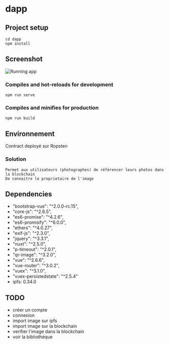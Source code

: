 # dapp

## Project setup
```
cd dapp
npm install
```

## Screenshot

![Running app](http://art-domix.fr/memo/preview.jpg)


### Compiles and hot-reloads for development
```
npm run serve
```

### Compiles and minifies for production
```
npm run build
```
## Environnement
Contract deployé sur Ropsten

### Solution
```
Permet aux utilisateurs (photographes) de référencer leurs photos dans la blockchain
De connaitre le proprietaire de l'image
```

## Dependencies
 - "bootstrap-vue": "^2.0.0-rc.15",
 - "core-js": "^2.6.5",
 - "es6-promise": "^4.2.6",
 - "es6-promisify": "^6.0.0",
 - "ethers": "^4.0.27",
 - "exif-js": "^2.3.0",
 - "jquery": "^3.3.1",
 - "nuxt": "^2.5.0",
 - "p-timeout": "^2.0.1",
 - "qr-image": "^3.2.0",
 - "vue": "^2.6.6",
 - "vue-router": "^3.0.2",
 - "vuex": "^3.1.0",
 - "vuex-persistedstate": "^2.5.4"
 - ipfs: 0.34.0

## TODO
- créer un compte
- connexion
- import image sur ipfs
- import image sur la blockchain
- verifier l'image dans la blockchain
- voir la bibliothèque

